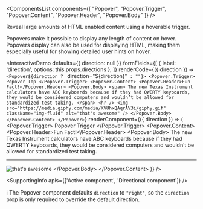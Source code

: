 <ComponentsList
  components={[
    "Popover",
    "Popover.Trigger",
    "Popover.Content",
    "Popover.Header",
    "Popover.Body"
  ]}
/>

Reveal large amounts of HTML enabled content using a hoverable trigger.

Popovers make it possible to display any length of content on hover. Popovers
display can also be used for displaying HTML, making them especially useful for
showing detailed user hints on hover.

<InteractiveDemo
  defaults={{ direction: null }}
  formFields={[
    { label: 'direction', options: this.props.directions },
  ]}
  renderCode={({ direction }) => `<Popover${direction ? ` direction="${direction}"` : ""}>
  <Popover.Trigger>
    Popover Top
  </Popover.Trigger>
  <Popover.Content>
    <Popover.Header>Fun Fact!</Popover.Header>
    <Popover.Body>
      <span>
        The new Texas Instrument calculators have ABC keyboards because if
        they had QWERTY keyboards, they would be considered computers and
        wouldn’t be allowed for standardized test taking.
      </span>
      <hr />
      <img
        src="https://media.giphy.com/media/KVUhxQAqrAV3i/giphy.gif"
        className="img-fluid"
        alt="that's awesome"
      />
    </Popover.Body>
  </Popover.Content>
</Popover>`}
  renderComponent={({ direction }) => (
    <Popover direction={direction}>
      <Popover.Trigger>
        Popover Trigger
      </Popover.Trigger>
      <Popover.Content>
        <Popover.Header>Fun Fact!</Popover.Header>
        <Popover.Body>
          <span>
            The new Texas Instrument calculators have ABC keyboards because if
            they had QWERTY keyboards, they would be considered computers and
            wouldn’t be allowed for standardized test taking.
          </span>
          <hr />
          <img
            src="https://media.giphy.com/media/KVUhxQAqrAV3i/giphy.gif"
            className="img-fluid"
            alt="that's awesome"
          />
        </Popover.Body>
      </Popover.Content>
    </Popover>
  )}
/>

<SupportingInfo apis={['Active component', 'Directional component']} />

<Alert color="info">
  ℹ️ The Popover component defaults <code>direction</code> to
  <code>"right"</code>, so the <code>direction</code> prop is only required to
  override the default direction.
</Alert>

<PropsTabs activeComponent directionalComponent="right" />
